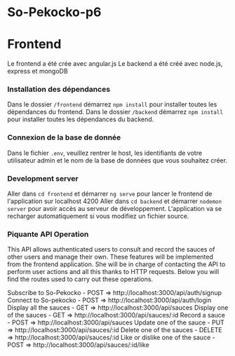 # So-Pekocko-p6

# Frontend

Le frontend a été crée avec angular.js
Le backend a été créé avec node.js, express et mongoDB

### Installation des dépendances

Dans le dossier `/frontend` démarrez `npm install` pour installer toutes les dépendances du frontend.
Dans le dossier `/backend` démarrez `npm install` pour installer toutes les dépendances du backend.

### Connexion de la base de donnée 

Dans le fichier `.env`, veuillez rentrer le host, les identifiants de votre utilisateur admin et le nom de la base de données que vous souhaitez créer.

### Development server

Aller dans `cd frontend` et démarrer `ng serve` pour lancer le frontend de l'application sur localhost 4200
Aller dans `cd backend` et démarrer  `nodemon server` pour avoir accès au serveur de développement. L'application va se recharger automatiquement si vous modifiez un fichier source.

### Piquante API Operation 

This API allows authenticated users to consult and record the sauces of other users and manage their own. These features will be implemented from the frontend application. She will be in charge of contacting the API to perform user actions and all this thanks to HTTP requests. Below you will find the routes used to carry out these operations.

Subscribe to So-Pekocko - POST => http://localhost:3000/api/auth/signup
Connect to So-pekocko - POST => http://localhost:3000/api/auth/login
Display all the sauces - GET => http://localhost:3000/api/sauces
Display one of the sauces - GET => http://localhost:3000/api/sauces/:id
Record a sauce - POST => http://localhost:3000/api/sauces
Update one of the sauce - PUT => http://localhost:3000/api/sauces/:id
Delete one of the sauces - DELETE => http://localhost:3000/api/sauces/:id
Like or dislike one of the sauce - POST => http://localhost:3000/api/sauces/:id/like

